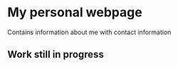 # My personal webpage

Contains information about me with contact information

## Work still in progress


